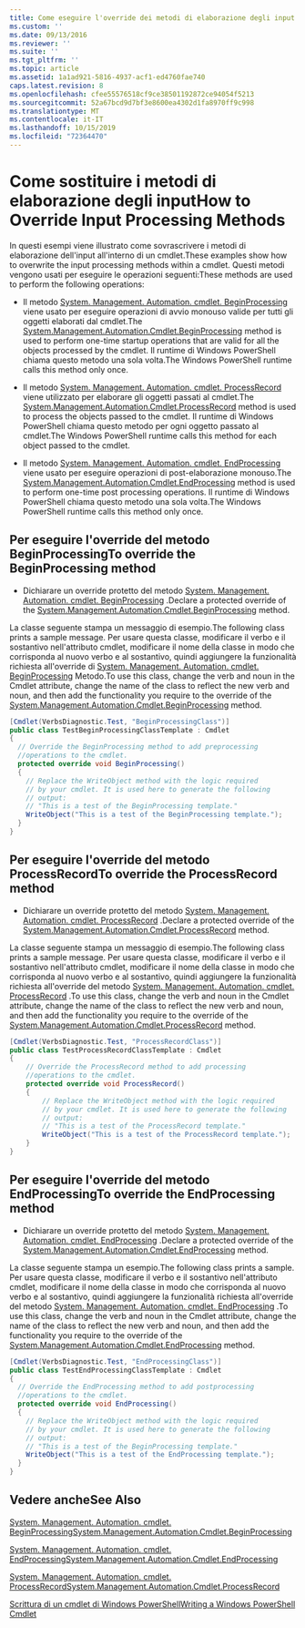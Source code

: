 ```yaml
---
title: Come eseguire l'override dei metodi di elaborazione degli input | Microsoft Docs
ms.custom: ''
ms.date: 09/13/2016
ms.reviewer: ''
ms.suite: ''
ms.tgt_pltfrm: ''
ms.topic: article
ms.assetid: 1a1ad921-5816-4937-acf1-ed4760fae740
caps.latest.revision: 8
ms.openlocfilehash: cfee55576518cf9ce38501192872ce94054f5213
ms.sourcegitcommit: 52a67bcd9d7bf3e8600ea4302d1fa8970ff9c998
ms.translationtype: MT
ms.contentlocale: it-IT
ms.lasthandoff: 10/15/2019
ms.locfileid: "72364470"
---
```

# <a name="how-to-override-input-processing-methods"></a><span data-ttu-id="36ff0-102">Come sostituire i metodi di elaborazione degli input</span><span class="sxs-lookup"><span data-stu-id="36ff0-102">How to Override Input Processing Methods</span></span>

<span data-ttu-id="36ff0-103">In questi esempi viene illustrato come sovrascrivere i metodi di elaborazione dell'input all'interno di un cmdlet.</span><span class="sxs-lookup"><span data-stu-id="36ff0-103">These examples show how to overwrite the input processing methods within a cmdlet.</span></span> <span data-ttu-id="36ff0-104">Questi metodi vengono usati per eseguire le operazioni seguenti:</span><span class="sxs-lookup"><span data-stu-id="36ff0-104">These methods are used to perform the following operations:</span></span>

- <span data-ttu-id="36ff0-105">Il metodo [System. Management. Automation. cmdlet. BeginProcessing](/dotnet/api/System.Management.Automation.Cmdlet.BeginProcessing) viene usato per eseguire operazioni di avvio monouso valide per tutti gli oggetti elaborati dal cmdlet.</span><span class="sxs-lookup"><span data-stu-id="36ff0-105">The [System.Management.Automation.Cmdlet.BeginProcessing](/dotnet/api/System.Management.Automation.Cmdlet.BeginProcessing) method is used to perform one-time startup operations that are valid for all the objects processed by the cmdlet.</span></span> <span data-ttu-id="36ff0-106">Il runtime di Windows PowerShell chiama questo metodo una sola volta.</span><span class="sxs-lookup"><span data-stu-id="36ff0-106">The Windows PowerShell runtime calls this method only once.</span></span>

- <span data-ttu-id="36ff0-107">Il metodo [System. Management. Automation. cmdlet. ProcessRecord](/dotnet/api/System.Management.Automation.Cmdlet.ProcessRecord) viene utilizzato per elaborare gli oggetti passati al cmdlet.</span><span class="sxs-lookup"><span data-stu-id="36ff0-107">The [System.Management.Automation.Cmdlet.ProcessRecord](/dotnet/api/System.Management.Automation.Cmdlet.ProcessRecord) method is used to process the objects passed to the cmdlet.</span></span> <span data-ttu-id="36ff0-108">Il runtime di Windows PowerShell chiama questo metodo per ogni oggetto passato al cmdlet.</span><span class="sxs-lookup"><span data-stu-id="36ff0-108">The Windows PowerShell runtime calls this method for each object passed to the cmdlet.</span></span>

- <span data-ttu-id="36ff0-109">Il metodo [System. Management. Automation. cmdlet. EndProcessing](/dotnet/api/System.Management.Automation.Cmdlet.EndProcessing) viene usato per eseguire operazioni di post-elaborazione monouso.</span><span class="sxs-lookup"><span data-stu-id="36ff0-109">The [System.Management.Automation.Cmdlet.EndProcessing](/dotnet/api/System.Management.Automation.Cmdlet.EndProcessing) method is used to perform one-time post processing operations.</span></span> <span data-ttu-id="36ff0-110">Il runtime di Windows PowerShell chiama questo metodo una sola volta.</span><span class="sxs-lookup"><span data-stu-id="36ff0-110">The Windows PowerShell runtime calls this method only once.</span></span>

## <a name="to-override-the-beginprocessing-method"></a><span data-ttu-id="36ff0-111">Per eseguire l'override del metodo BeginProcessing</span><span class="sxs-lookup"><span data-stu-id="36ff0-111">To override the BeginProcessing method</span></span>

- <span data-ttu-id="36ff0-112">Dichiarare un override protetto del metodo [System. Management. Automation. cmdlet. BeginProcessing](/dotnet/api/System.Management.Automation.Cmdlet.BeginProcessing) .</span><span class="sxs-lookup"><span data-stu-id="36ff0-112">Declare a protected override of the [System.Management.Automation.Cmdlet.BeginProcessing](/dotnet/api/System.Management.Automation.Cmdlet.BeginProcessing) method.</span></span>

<span data-ttu-id="36ff0-113">La classe seguente stampa un messaggio di esempio.</span><span class="sxs-lookup"><span data-stu-id="36ff0-113">The following class prints a sample message.</span></span> <span data-ttu-id="36ff0-114">Per usare questa classe, modificare il verbo e il sostantivo nell'attributo cmdlet, modificare il nome della classe in modo che corrisponda al nuovo verbo e al sostantivo, quindi aggiungere la funzionalità richiesta all'override di [System. Management. Automation. cmdlet. BeginProcessing](/dotnet/api/System.Management.Automation.Cmdlet.BeginProcessing) Metodo.</span><span class="sxs-lookup"><span data-stu-id="36ff0-114">To use this class, change the verb and noun in the Cmdlet attribute, change the name of the class to reflect the new verb and noun, and then add the functionality you require to the override of the [System.Management.Automation.Cmdlet.BeginProcessing](/dotnet/api/System.Management.Automation.Cmdlet.BeginProcessing) method.</span></span>

```csharp
[Cmdlet(VerbsDiagnostic.Test, "BeginProcessingClass")]
public class TestBeginProcessingClassTemplate : Cmdlet
{
  // Override the BeginProcessing method to add preprocessing
  //operations to the cmdlet.
  protected override void BeginProcessing()
  {
    // Replace the WriteObject method with the logic required
    // by your cmdlet. It is used here to generate the following
    // output:
    // "This is a test of the BeginProcessing template."
    WriteObject("This is a test of the BeginProcessing template.");
  }
}
```

## <a name="to-override-the-processrecord-method"></a><span data-ttu-id="36ff0-115">Per eseguire l'override del metodo ProcessRecord</span><span class="sxs-lookup"><span data-stu-id="36ff0-115">To override the ProcessRecord method</span></span>

- <span data-ttu-id="36ff0-116">Dichiarare un override protetto del metodo [System. Management. Automation. cmdlet. ProcessRecord](/dotnet/api/System.Management.Automation.Cmdlet.ProcessRecord) .</span><span class="sxs-lookup"><span data-stu-id="36ff0-116">Declare a protected override of the [System.Management.Automation.Cmdlet.ProcessRecord](/dotnet/api/System.Management.Automation.Cmdlet.ProcessRecord) method.</span></span>

<span data-ttu-id="36ff0-117">La classe seguente stampa un messaggio di esempio.</span><span class="sxs-lookup"><span data-stu-id="36ff0-117">The following class prints a sample message.</span></span> <span data-ttu-id="36ff0-118">Per usare questa classe, modificare il verbo e il sostantivo nell'attributo cmdlet, modificare il nome della classe in modo che corrisponda al nuovo verbo e al sostantivo, quindi aggiungere la funzionalità richiesta all'override del metodo [System. Management. Automation. cmdlet. ProcessRecord](/dotnet/api/System.Management.Automation.Cmdlet.ProcessRecord) .</span><span class="sxs-lookup"><span data-stu-id="36ff0-118">To use this class, change the verb and noun in the Cmdlet attribute, change the name of the class to reflect the new verb and noun, and then add the functionality you require to the override of the [System.Management.Automation.Cmdlet.ProcessRecord](/dotnet/api/System.Management.Automation.Cmdlet.ProcessRecord) method.</span></span>

```csharp
[Cmdlet(VerbsDiagnostic.Test, "ProcessRecordClass")]
public class TestProcessRecordClassTemplate : Cmdlet
{
    // Override the ProcessRecord method to add processing
    //operations to the cmdlet.
    protected override void ProcessRecord()
    {
        // Replace the WriteObject method with the logic required
        // by your cmdlet. It is used here to generate the following
        // output:
        // "This is a test of the ProcessRecord template."
        WriteObject("This is a test of the ProcessRecord template.");
    }
}

```

## <a name="to-override-the-endprocessing-method"></a><span data-ttu-id="36ff0-119">Per eseguire l'override del metodo EndProcessing</span><span class="sxs-lookup"><span data-stu-id="36ff0-119">To override the EndProcessing method</span></span>

- <span data-ttu-id="36ff0-120">Dichiarare un override protetto del metodo [System. Management. Automation. cmdlet. EndProcessing](/dotnet/api/System.Management.Automation.Cmdlet.EndProcessing) .</span><span class="sxs-lookup"><span data-stu-id="36ff0-120">Declare a protected override of the [System.Management.Automation.Cmdlet.EndProcessing](/dotnet/api/System.Management.Automation.Cmdlet.EndProcessing) method.</span></span>

<span data-ttu-id="36ff0-121">La classe seguente stampa un esempio.</span><span class="sxs-lookup"><span data-stu-id="36ff0-121">The following class prints a sample.</span></span> <span data-ttu-id="36ff0-122">Per usare questa classe, modificare il verbo e il sostantivo nell'attributo cmdlet, modificare il nome della classe in modo che corrisponda al nuovo verbo e al sostantivo, quindi aggiungere la funzionalità richiesta all'override del metodo [System. Management. Automation. cmdlet. EndProcessing](/dotnet/api/System.Management.Automation.Cmdlet.EndProcessing) .</span><span class="sxs-lookup"><span data-stu-id="36ff0-122">To use this class, change the verb and noun in the Cmdlet attribute, change the name of the class to reflect the new verb and noun, and then add the functionality you require to the override of the [System.Management.Automation.Cmdlet.EndProcessing](/dotnet/api/System.Management.Automation.Cmdlet.EndProcessing) method.</span></span>

```csharp
[Cmdlet(VerbsDiagnostic.Test, "EndProcessingClass")]
public class TestEndProcessingClassTemplate : Cmdlet
{
  // Override the EndProcessing method to add postprocessing
  //operations to the cmdlet.
  protected override void EndProcessing()
  {
    // Replace the WriteObject method with the logic required
    // by your cmdlet. It is used here to generate the following
    // output:
    // "This is a test of the BeginProcessing template."
    WriteObject("This is a test of the EndProcessing template.");
  }
}
```

## <a name="see-also"></a><span data-ttu-id="36ff0-123">Vedere anche</span><span class="sxs-lookup"><span data-stu-id="36ff0-123">See Also</span></span>

[<span data-ttu-id="36ff0-124">System. Management. Automation. cmdlet. BeginProcessing</span><span class="sxs-lookup"><span data-stu-id="36ff0-124">System.Management.Automation.Cmdlet.BeginProcessing</span></span>](/dotnet/api/System.Management.Automation.Cmdlet.BeginProcessing)

[<span data-ttu-id="36ff0-125">System. Management. Automation. cmdlet. EndProcessing</span><span class="sxs-lookup"><span data-stu-id="36ff0-125">System.Management.Automation.Cmdlet.EndProcessing</span></span>](/dotnet/api/System.Management.Automation.Cmdlet.EndProcessing)

[<span data-ttu-id="36ff0-126">System. Management. Automation. cmdlet. ProcessRecord</span><span class="sxs-lookup"><span data-stu-id="36ff0-126">System.Management.Automation.Cmdlet.ProcessRecord</span></span>](/dotnet/api/System.Management.Automation.Cmdlet.ProcessRecord)

[<span data-ttu-id="36ff0-127">Scrittura di un cmdlet di Windows PowerShell</span><span class="sxs-lookup"><span data-stu-id="36ff0-127">Writing a Windows PowerShell Cmdlet</span></span>](./writing-a-windows-powershell-cmdlet.md)
